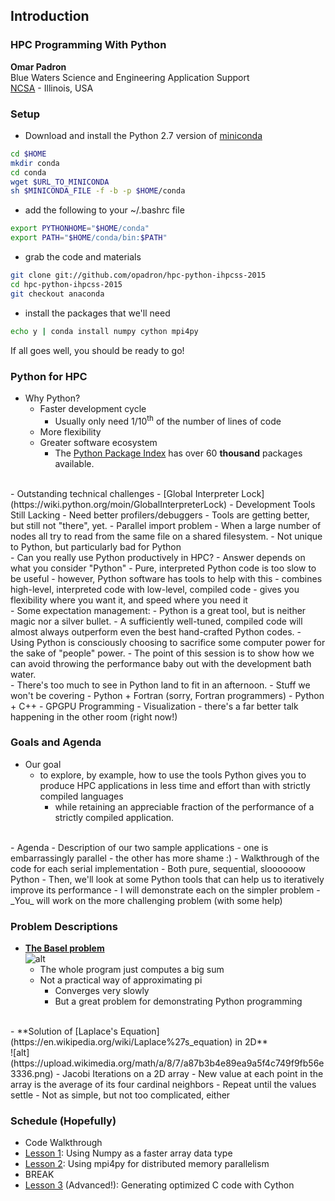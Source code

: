 
## Introduction

### HPC Programming With Python
**Omar Padron**<br>
Blue Waters Science and Engineering Application Support<br>
[NCSA](http://www.ncsa.illinois.edu) - Illinois, USA

### Setup

 - Download and install the Python 2.7 version of
   [miniconda](http://conda.pydata.org/miniconda.html)

```bash
cd $HOME
mkdir conda
cd conda
wget $URL_TO_MINICONDA
sh $MINICONDA_FILE -f -b -p $HOME/conda
```

 - add the following to your ~/.bashrc file

```bash
export PYTHONHOME="$HOME/conda"
export PATH="$HOME/conda/bin:$PATH"
```

 - grab the code and materials
```bash
git clone git://github.com/opadron/hpc-python-ihpcss-2015
cd hpc-python-ihpcss-2015
git checkout anaconda
```

 - install the packages that we'll need
```bash
echo y | conda install numpy cython mpi4py
```

If all goes well, you should be ready to go!

### Python for HPC
 - Why Python?
   - Faster development cycle
     - Usually only need 1/10<sup>th</sup> of the number of lines of code
   - More flexibility
   - Greater software ecosystem
     - The [Python Package Index](https://pypi.python.org/pypi) has over
       60 **thousand** packages available.
<br>
 - Outstanding technical challenges
   - [Global Interpreter
     Lock](https://wiki.python.org/moin/GlobalInterpreterLock)
   - Development Tools Still Lacking
     - Need better profilers/debuggers
     - Tools are getting better, but still not "there", yet.
   - Parallel import problem
     - When a large number of nodes all try to read from the same file on a
       shared filesystem.
     - Not unique to Python, but particularly bad for Python
<br>
 - Can you really use Python productively in HPC?
   - Answer depends on what you consider "Python"
     - Pure, interpreted Python code is too slow to be useful
     - however, Python software has tools to help with this
       - combines high-level, interpreted code with low-level, compiled code
       - gives you flexibility where you want it, and speed where you need it
<br>
 - Some expectation management:
   - Python is a great tool, but is neither magic nor a silver bullet.
     - A sufficiently well-tuned, compiled code will almost always outperform
       even the best hand-crafted Python codes.
     - Using Python is consciously choosing to sacrifice some computer
       power for the sake of "people" power.
     - The point of this session is to show how we can avoid throwing the
       performance baby out with the development bath water.
<br>
 - There's too much to see in Python land to fit in an afternoon.
   - Stuff we won't be covering
     - Python + Fortran (sorry, Fortran programmers)
     - Python + C++
     - GPGPU Programming
     - Visualization
       - there's a far better talk happening in the other room (right now!)

### Goals and Agenda
 - Our goal
   - to explore, by example, how to use the tools Python gives you to produce
     HPC applications in less time and effort than with strictly compiled
     languages
     - while retaining an appreciable fraction of the performance of a strictly
       compiled application.
<br>
 - Agenda
   - Description of our two sample applications
     - one is embarrassingly parallel
     - the other has more shame :)
   - Walkthrough of the code for each serial implementation
     - Both pure, sequential, sloooooow Python
   - Then, we'll look at some Python tools that can help us to iteratively
     improve its performance
     - I will demonstrate each on the simpler problem
     - _You_ will work on the more challenging problem (with some help)

### Problem Descriptions
 - **[The Basel problem](https://en.wikipedia.org/wiki/Basel_problem)**<br>
   ![alt](https://upload.wikimedia.org/math/e/6/5/e65abf049dfa50ad9c7db8ae466a495a.png)
   - The whole program just computes a big sum
   - Not a practical way of approximating pi
     - Converges very slowly
     - But a great problem for demonstrating Python programming
<br>
 - **Solution of [Laplace's Equation](https://en.wikipedia.org/wiki/Laplace%27s_equation) in 2D**<br>
   ![alt](https://upload.wikimedia.org/math/a/8/7/a87b3b4e89ea9a5f4c749f9fb56e3336.png)
   - Jacobi Iterations on a 2D array
     - New value at each point in the array is the average of its four cardinal
       neighbors
     - Repeat until the values settle
   - Not as simple, but not too complicated, either

### Schedule (Hopefully)
 - Code Walkthrough
 - [Lesson 1](LESSON_1.md): Using Numpy as a faster array data type
 - [Lesson 2](LESSON_2.md): Using mpi4py for distributed memory parallelism
 - BREAK
 - [Lesson 3](LESSON_3.md) (Advanced!): Generating optimized C code with Cython

